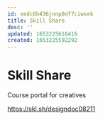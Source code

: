 ```yaml
---
id: eedc6h436jnnp0df7ciwsek
title: Skill Share
desc: ''
updated: 1653225616416
created: 1653225592292
---
```


# Skill Share

Course portal for creatives

https://skl.sh/designdoc08211

